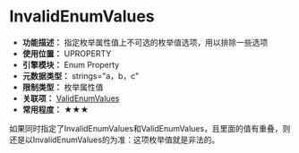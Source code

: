 ﻿# InvalidEnumValues

- **功能描述：** 指定枚举属性值上不可选的枚举值选项，用以排除一些选项
- **使用位置：** UPROPERTY
- **引擎模块：** Enum Property
- **元数据类型：** strings="a，b，c"
- **限制类型：** 枚举属性值
- **关联项：** [ValidEnumValues](ValidEnumValues/ValidEnumValues.md)
- **常用程度：** ★★★

如果同时指定了InvalidEnumValues和ValidEnumValues，且里面的值有重叠，则还是以InvalidEnumValues的为准：这项枚举值就是非法的。